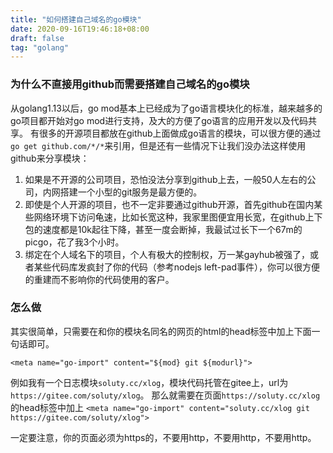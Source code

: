```yaml
---
title: "如何搭建自己域名的go模块"
date: 2020-09-16T19:46:18+08:00
draft: false
tag: "golang"
---
```


### 为什么不直接用github而需要搭建自己域名的go模块

从golang1.13以后，go mod基本上已经成为了go语言模块化的标准，越来越多的go项目都开始对go mod进行支持，及大的方便了go语言的应用开发以及代码共享。
有很多的开源项目都放在github上面做成go语言的模块，可以很方便的通过`go get github.com/*/*`来引用，但是还有一些情况下让我们没办法这样使用github来分享模块：

1. 如果是不开源的公司项目，恐怕没法分享到github上去，一般50人左右的公司，内网搭建一个小型的git服务是最方便的。
2. 即使是个人开源的项目，也不一定非要通过github开源，首先github在国内某些网络环境下访问龟速，比如长宽这种，我家里图便宜用长宽，在github上下包的速度都是10k起往下降，甚至一度会断掉，我最试过长下一个67m的picgo，花了我3个小时。
3. 绑定在个人域名下的项目，个人有极大的控制权，万一某gayhub被强了，或者某些代码库发疯封了你的代码（参考nodejs left-pad事件），你可以很方便的重建而不影响你的代码使用的客户。

### 怎么做

其实很简单，只需要在和你的模块名同名的网页的html的head标签中加上下面一句话即可。

`<meta name="go-import" content="${mod} git ${modurl}">`

例如我有一个日志模块`soluty.cc/xlog`，模块代码托管在gitee上，url为`https://gitee.com/soluty/xlog`。
那么就需要在页面`https://soluty.cc/xlog`的head标签中加上
`<meta name="go-import" content="soluty.cc/xlog git https://gitee.com/soluty/xlog">`

一定要注意，你的页面必须为https的，不要用http，不要用http，不要用http。